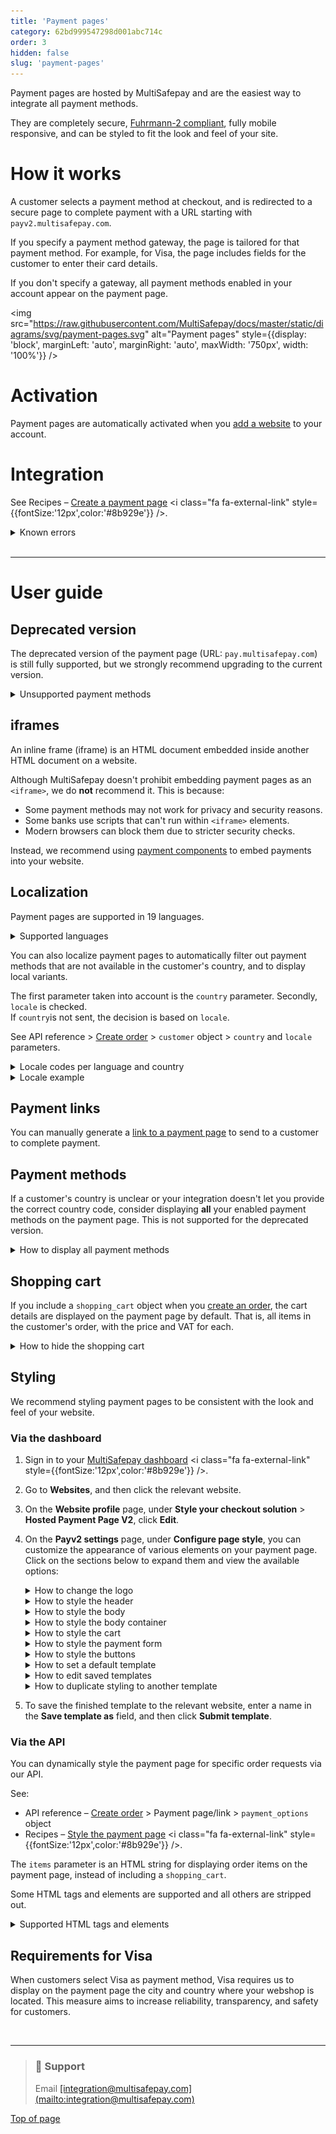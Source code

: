 ```yaml
---
title: 'Payment pages'
category: 62bd999547298d001abc714c
order: 3
hidden: false
slug: 'payment-pages'
---
```

Payment pages are hosted by MultiSafepay and are the easiest way to integrate all payment methods.

They are completely secure, [Fuhrmann-2 compliant](/docs/fuhrmann2/), fully mobile responsive, and can be styled to fit the look and feel of your site.

# How it works

A customer selects a payment method at checkout, and is redirected to a secure page to complete payment with a URL starting with `payv2.multisafepay.com`.

If you specify a payment method <Glossary>gateway</Glossary>, the page is tailored for that payment method. For example, for Visa, the page includes fields for the customer to enter their card details.

If you don't specify a gateway, all payment methods enabled in your account appear on the payment page.

<img src="https://raw.githubusercontent.com/MultiSafepay/docs/master/static/diagrams/svg/payment-pages.svg" alt="Payment pages" style={{display: 'block', marginLeft: 'auto', marginRight: 'auto', maxWidth: '750px', width: '100%'}} />

# Activation

Payment pages are automatically activated when you [add a website](/docs/sites/) to your account.

# Integration

See Recipes – <a href="https://docs.multisafepay.com/recipes/create-a-payment-pagelink" target="_blank">Create a payment page</a> <i class="fa fa-external-link" style={{fontSize:'12px',color:'#8b929e'}} />.

<details id="known-errors">
  <summary>Known errors</summary>

  <br />

  A cross-site request forgery (CSRF) warning appears on payment pages when you use an HTML form to send customers to `https://payv2.multisafepay.com` with a [create order](/reference/createorder/) request.

  * `https://api.multisafepay.com` accepts `POST` and `GET` requests.
  * `https://payv2.multisafepay.com` only accepts `GET` requests.
</details>

<br />

***

# User guide

## Deprecated version

The deprecated version of the payment page (URL: `pay.multisafepay.com`) is still fully supported, but we strongly recommend upgrading to the current version.

<details id="unsupported-payment-methods">
  <summary>Unsupported payment methods</summary>

  <br />

  We cannot guarantee that the deprecated version will support any new payment methods we add to our platform.

  It does **not** support the following methods:

  | Method type       | Unsupported methods                                                             |
  | ----------------- | ------------------------------------------------------------------------------- |
  | **BNPL**          | Betaal per Maand, in3, Klarna, Riverty                                          |
  | **Wallets**       | Alipay, Apple Pay, WeChat Pay                                                   |
  | **Banking**       | Bancontact QR, Belfius, CBC/KBC, EPS, iDEAL QR, Request to Pay, Sofort, Trustly |
  | **Prepaid cards** | PaySafecard                                                                     |
</details>

## iframes

An inline frame (iframe) is an HTML document embedded inside another HTML document on a website.

Although MultiSafepay doesn't prohibit embedding payment pages as an `<iframe>`, we do **not** recommend it. This is because:

* Some payment methods may not work for privacy and security reasons.
* Some banks use scripts that can't run within `<iframe>` elements.
* Modern browsers can block them due to stricter security checks.

Instead, we recommend using [payment components](/docs/payment-components/) to embed payments into your website.

## Localization

Payment pages are supported in 19 languages.

<details id="supported-languages">
  <summary>Supported languages</summary>

  <br />

  Payment pages support the following languages:

  | Supported languages | Supported languages |
  | ------------------- | ------------------- |
  | Arabic              | Japanese            |
  | Czech               | Mandarin            |
  | Danish              | Norwegian           |
  | Dutch               | Polish              |
  | English             | Portuguese          |
  | Finnish             | Russian             |
  | French              | Spanish             |
  | German              | Swedish             |
  | Hebrew              | Turkish             |
  | Italian             |                     |
</details>

You can also localize payment pages to automatically filter out payment methods that are not available in the customer's country, and to display local variants.

The first parameter taken into account is the `country` parameter. Secondly, `locale` is checked.\
If `country`is not sent, the decision is based on `locale`.

See API reference > [Create order](/reference/createorder) > `customer` object > `country` and `locale` parameters.

<details id="locale-codes">
  <summary>Locale codes per language and country</summary>

  <br />

  | Code   | Language & country  |
  | ------ | ------------------- |
  | cs\_CZ | Czech               |
  | de\_AT | German (Austria)    |
  | de\_DE | German (Germany)    |
  | en\_US | American English    |
  | fi\_FI | Finnish             |
  | fr\_BE | French (Belgium)    |
  | fr\_FR | French (France)     |
  | it\_IT | Italian             |
  | nl\_BE | Dutch (Belgium)     |
  | nl\_NL | Dutch (Netherlands) |
  | pl\_PL | Polish              |
  | es\_ES | Spanish             |
  | sv\_SE | Swedish             |
  | zh\_CN | Chinese             |
</details>

<details id="locale-example">
  <summary>Locale example</summary>

  <br />

  ```json
  {
    "customer": {
      "first_name": "John",
      "last_name": "Doe",
      "house_number": "39",
      "address1": "Kraanspoor",
      "address2": "",
      "city": "Amsterdam",
      "zip_code": "1033 SC",
      "state": "Noord-Holland",
      "country": "NL",
      "locale": "nl_NL", // Set the language and country code
      "phone": "0208500500",
      "email": "example@multisafepay.com",
      "gender": "M",
      "birthday": "1980-12-31",
      "user_agent": "Mozilla/5.0 (Windows NT 6.3; WOW64) AppleWebKit/537.36 (KHTML, like Gecko) Chrome/38.0.2125.111 Safari/537.36",
      "referrer": "http://test.com",
      "ip_address": "123.123.123.123",
      "forwarded_ip": "",
      "reference": ""
    }
  }
  ```
</details>

## Payment links

You can manually generate a [link to a payment page](/docs/payment-links/) to send to a customer to complete payment.

## Payment methods

If a customer's country is unclear or your integration doesn't let you provide the correct country code, consider displaying **all** your enabled payment methods on the payment page. This is not supported for the deprecated version.

<details id="how-to-display-all-payment-methods">
  <summary>How to display all payment methods</summary>

  <br />

  To display all payment methods on the payment page, follow these steps:

  1. [Create an order](/reference/createorder/) to retrieve the payment link.
  2. Add `&methods=all` at the end of the payment link, e.g. `https://testpayv2.multisafepay.com/connect/822LtiM8RjN313Yo5C46E2cjqmuL5qVfc7w/?lang=en_NL&methods=all`
  3. Redirect the customer to the adapted link.

  **⚠️ Note:** This is not a standard option in our [ready-made integrations](/docs/our-integrations/).
</details>

## Shopping cart

If you include a `shopping_cart` object when you [create an order](/reference/createorder/), the cart details are displayed on the payment page by default. That is, all items in the customer's order, with the price and VAT for each.

<details id="how-to-hide-shopping-cart">
  <summary>How to hide the shopping cart</summary>

  <br />

  1. To request to enable **Advanced website templates** for your MultiSafepay account, email \<[integration@multisafepay.com](mailto:integration@multisafepay.com)>
  2. Sign in to your <a href="https://merchant.multisafepay.com/" target="_blank">MultiSafepay dashboard</a> <i class="fa fa-external-link" style={{fontSize:'12px',color:'#8b929e'}} />.
  3. Go to **Settings** > **New payment pages**.
  4. Next to the relevant website, click **Template**.
  5. Under **Configure page style**, click **Settings**, and then select the **Hide cart details** checkbox.
</details>

## Styling

We recommend styling payment pages to be consistent with the look and feel of your website.

### Via the dashboard

1. Sign in to your <a href="https://merchant.multisafepay.com" target="_blank">MultiSafepay dashboard</a> <i class="fa fa-external-link" style={{fontSize:'12px',color:'#8b929e'}} />.

2. Go to **Websites**, and then click the relevant website.

3. On the **Website profile** page, under **Style your checkout solution** > **Hosted Payment Page V2**, click **Edit**.

4. On the **Payv2 settings** page, under **Configure page style**, you can customize the appearance of various elements on your payment page. Click on the sections below to expand them and view the available options:

   <details id="how-to-change-the-logo">
     <summary>How to change the logo</summary>

     <br />

     * If you haven't added a new logo, go to **Settings** > **Files**, and upload your logo file.
     * On the **Payv2 settings** page, under **Configure page style**, from the **Logo** list, select the logo file.
     * To hide the logo, under **Configure page style** > **Settings**, select the **Hide main logo** checkbox.

     <br />
   </details>

   <details id="how-to-style-the-header">
     <summary>How to style the header</summary>

     <br />

     Under **Configure page style** > **Header**, you can:

     * Set the header **Background** color.
     * Select a **Background image** that you have uploaded under **Settings** > **Files**.

     <br />
   </details>

   <details id="how-to-style-the-body">
     <summary>How to style the body</summary>

     <br />

     Under **Configure page style** > **Body**, you can set the <a href="https://www.w3schools.com/colors/colors_picker.asp" target="_blank">Hex color</a> <i class="fa fa-external-link" style={{fontSize:'12px',color:'#8b929e'}} /> for the background, text, and links on the page and when the user hovers over them.

     <br />
   </details>

   <details id="how-to-style-the-body-container">
     <summary>How to style the body container</summary>

     <br />

     Under **Configure page style** > **Container**, you can set the <a href="https://www.w3schools.com/colors/colors_picker.asp" target="_blank">Hex color</a> <i class="fa fa-external-link" style={{fontSize:'12px',color:'#8b929e'}} /> for the background, text, labels, and links.

     <br />
   </details>

   <details id="how-to-style-the-cart">
     <summary>How to style the cart</summary>

     <br />

     Under **Configure page style** > **Cart**, you can set the <a href="https://www.w3schools.com/colors/colors_picker.asp" target="_blank">Hex color</a> <i class="fa fa-external-link" style={{fontSize:'12px',color:'#8b929e'}} /> for the background, border, text, and labels.

     <br />
   </details>

   <details id="how-to-style-the-payment-form">
     <summary>How to style the payment form</summary>

     <br />

     Under **Configure page style** > **Payment form**, you can set the <a href="https://www.w3schools.com/colors/colors_picker.asp" target="_blank">Hex color</a> <i class="fa fa-external-link" style={{fontSize:'12px',color:'#8b929e'}} /> for the background, border, text, input border, and input labels.

     <br />
   </details>

   <details id="how-to-style-the-buttons">
     <summary>How to style the buttons</summary>

     <br />

     Under **Configure page style** > **Buttons**, you can set the <a href="https://www.w3schools.com/colors/colors_picker.asp" target="_blank">Hex color</a> <i class="fa fa-external-link" style={{fontSize:'12px',color:'#8b929e'}} /> for the background, border, text on the page and when hovered over.

     <br />
   </details>

   <details id="how-to-set-a-default-template">
     <summary>How to set a default template</summary>

     <br />

     If you have multiple templates, you can set one as your default:

     * Under **Configure page style**, click **Set as default template**.
     * Enter a name for your template. This will define the `template_id`.
     * Click **Submit settings**.

     <br />
   </details>

   <details id="how-to-edit-saved-templates">
     <summary>How to edit saved templates</summary>

     <br />

     To select a specific template you want to edit:

     * Click **Edit template** at the top-right corner.
     * Select the relevant template you want to edit.
     * You can change the settings, name, reset to default settings or delete your template.

     <br />
   </details>

   <details id="how-to-duplicate-styling-to-another-template">
     <summary>How to duplicate styling to another template</summary>

     <br />

     * Select the template you want to apply the style to.
     * Click **Apply style from** at the top-right corner.
     * Select the relevant template.
     * Click **Submit settings**.

     <br />
   </details>

5. To save the finished template to the relevant website, enter a name in the **Save template as** field, and then click **Submit template**.

### Via the API

You can dynamically style the payment page for specific order requests via our API.

See:

* API reference – [Create order](/reference/createorder/) > Payment page/link > `payment_options` object
* Recipes – <a href="https://docs.multisafepay.com/recipes/style-the-payment-page" target="_blank">Style the payment page</a> <i class="fa fa-external-link" style={{fontSize:'12px',color:'#8b929e'}} />.

The `items` parameter is an HTML string for displaying order items on the payment page, instead of including a `shopping_cart`.

Some HTML tags and elements are supported and all others are stripped out.

<details id="supported-html-tags-and-elements">
  <summary>Supported HTML tags and elements</summary>

  <br />

  * b, br
  * div (align)
  * em
  * font (color, face, size)
  * h1, h2, h3, h4, h5, h6, hr
  * i, img (width, height, alt, scale, border, align)
  * li
  * nobr
  * ol
  * p
  * small, span, strong
  * table (width, border, bordercolor, cellpadding, cellspacing), thead, tbody, tfoot, th (width, scope, colspan, align), td (height, width, align, valign, colspan, bgcolor), tr (bgcolor, valign)
  * u, ul

  ***
</details>

## Requirements for Visa

When customers select Visa as payment method, Visa requires us to display on the payment page the city and country where your webshop is located. This measure aims to increase reliability, transparency, and safety for customers.

<br />

***

<blockquote>
  <h3>
    <span>💬</span>
    Support
  </h3>

  <p>Email <a href="mailto:integration@multisafepay.com">[integration@multisafepay.com](mailto:integration@multisafepay.com)</a></p>
</blockquote>

[Top of page](#)